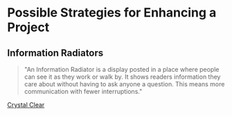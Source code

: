 # Possible Strategies for Enhancing a Project

## Information Radiators

> "An Information Radiator is a display posted in a place where people can see it as
they work or walk by. It shows readers information they care about without having to
ask anyone a question. This means more communication with fewer interruptions."

[Crystal Clear](https://www.researchgate.net/profile/Alistair-Cockburn/publication/234820806_Crystal_clear_a_human-powered_methodology_for_small_teams/links/56d434b508ae2ea08cf8e07a/Crystal-clear-a-human-powered-methodology-for-small-teams.pdf)